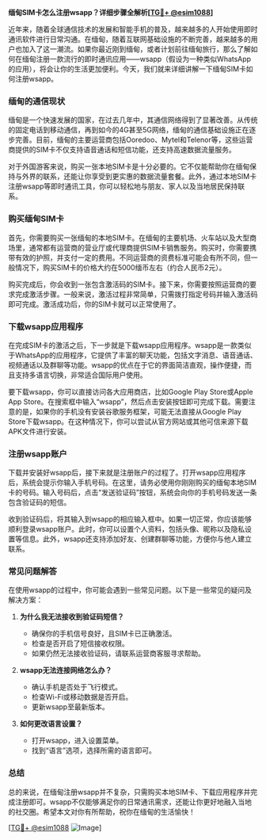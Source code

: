 **缅甸SIM卡怎么注册wsapp？详细步骤全解析[[TG💪+ @esim1088](https://t.me/s/esim1088)]**

近年来，随着全球通信技术的发展和智能手机的普及，越来越多的人开始使用即时通讯软件进行日常沟通。在缅甸，随着互联网基础设施的不断完善，越来越多的用户也加入了这一潮流。如果你最近刚到缅甸，或者计划前往缅甸旅行，那么了解如何在缅甸注册一款流行的即时通讯应用——wsapp（假设为一种类似WhatsApp的应用），将会让你的生活更加便利。今天，我们就来详细讲解一下缅甸SIM卡如何注册wsapp。

### 缅甸的通信现状

缅甸是一个快速发展的国家，在过去几年中，其通信网络得到了显著改善。从传统的固定电话到移动通信，再到如今的4G甚至5G网络，缅甸的通信基础设施正在逐步完善。目前，缅甸的主要运营商包括Ooredoo、Mytel和Telenor等，这些运营商提供的SIM卡不仅支持语音通话和短信功能，还支持高速数据流量服务。

对于外国游客来说，购买一张本地SIM卡是十分必要的。它不仅能帮助你在缅甸保持与外界的联系，还能让你享受到更实惠的数据流量套餐。此外，通过本地SIM卡注册wsapp等即时通讯工具，你可以轻松地与朋友、家人以及当地居民保持联系。

### 购买缅甸SIM卡

首先，你需要购买一张缅甸的本地SIM卡。在缅甸的主要机场、火车站以及大型商场里，通常都有运营商的营业厅或代理商提供SIM卡销售服务。购买时，你需要携带有效的护照，并支付一定的费用。不同运营商的资费标准可能会有所不同，但一般情况下，购买SIM卡的价格大约在5000缅币左右（约合人民币2元）。

购买完成后，你会收到一张包含激活码的SIM卡。接下来，你需要按照运营商的要求完成激活步骤。一般来说，激活过程非常简单，只需拨打指定号码并输入激活码即可完成。激活成功后，你的SIM卡就可以正常使用了。

### 下载wsapp应用程序

在完成SIM卡的激活之后，下一步就是下载wsapp应用程序。wsapp是一款类似于WhatsApp的应用程序，它提供了丰富的聊天功能，包括文字消息、语音通话、视频通话以及群聊等功能。wsapp的优点在于它的界面简洁直观，操作便捷，而且支持多语言切换，非常适合国际用户使用。

要下载wsapp，你可以直接访问各大应用商店，比如Google Play Store或Apple App Store。在搜索框中输入“wsapp”，然后点击安装按钮即可完成下载。需要注意的是，如果你的手机没有安装谷歌服务框架，可能无法直接从Google Play Store下载wsapp。在这种情况下，你可以尝试从官方网站或其他可信来源下载APK文件进行安装。

### 注册wsapp账户

下载并安装好wsapp后，接下来就是注册账户的过程了。打开wsapp应用程序后，系统会提示你输入手机号码。在这里，请务必使用你刚刚购买的缅甸本地SIM卡的号码。输入号码后，点击“发送验证码”按钮，系统会向你的手机号码发送一条包含验证码的短信。

收到验证码后，将其输入到wsapp的相应输入框中。如果一切正常，你应该能够顺利登录wsapp账户。此时，你可以设置个人资料，包括头像、昵称以及隐私设置等信息。此外，wsapp还支持添加好友、创建群聊等功能，方便你与他人建立联系。

### 常见问题解答

在使用wsapp的过程中，你可能会遇到一些常见问题。以下是一些常见的疑问及解决方案：

1. **为什么我无法接收到验证码短信？**
   - 确保你的手机信号良好，且SIM卡已正确激活。
   - 检查是否开启了短信接收权限。
   - 如果仍然无法接收验证码，请联系运营商客服寻求帮助。

2. **wsapp无法连接网络怎么办？**
   - 确认手机是否处于飞行模式。
   - 检查Wi-Fi或移动数据是否开启。
   - 更新wsapp至最新版本。

3. **如何更改语言设置？**
   - 打开wsapp，进入设置菜单。
   - 找到“语言”选项，选择所需的语言即可。

### 总结

总的来说，在缅甸注册wsapp并不复杂，只需购买本地SIM卡、下载应用程序并完成注册即可。wsapp不仅能够满足你的日常通讯需求，还能让你更好地融入当地的社交圈。希望本文对你有所帮助，祝你在缅甸的生活愉快！

[[TG💪+ @esim1088](https://t.me/s/esim1088) ![Image](https://i.postimg.cc/4NQfJmqS/Snipaste-2025-05-13-00-14-12.png)]